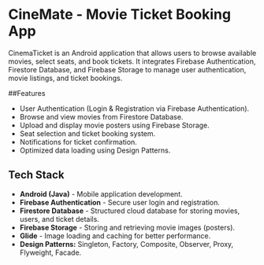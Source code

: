 # CineMate - Movie Ticket Booking App
CinemaTicket is an Android application that allows users to browse available movies, select seats, and book tickets. 
It integrates Firebase Authentication, Firestore Database, and Firebase Storage to manage user authentication, movie listings, and ticket bookings.

##Features
- User Authentication (Login & Registration via Firebase Authentication).
- Browse and view movies from Firestore Database.
- Upload and display movie posters using Firebase Storage.
- Seat selection and ticket booking system.
- Notifications for ticket confirmation.
- Optimized data loading using Design Patterns.

## Tech Stack
- **Android (Java)** - Mobile application development.
- **Firebase Authentication** - Secure user login and registration.
- **Firestore Database** - Structured cloud database for storing movies, users, and ticket details.
- **Firebase Storage** - Storing and retrieving movie images (posters).
- **Glide** - Image loading and caching for better performance.
- **Design Patterns:** Singleton, Factory, Composite, Observer, Proxy, Flyweight, Facade.
